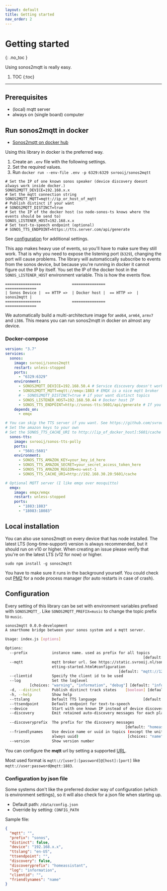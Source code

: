 ```yaml
---
layout: default
title: Getting started
nav_order: 2
---
```


# Getting started
{: .no_toc }

Using sonos2mqtt is really easy.

1. TOC
{:toc}

---

## Prerequisites

- (local) mqtt server
- always on (single board) computer

## Run sonos2mqtt in docker

- [Sonos2mqtt on docker hub](https://hub.docker.com/r/svrooij/sonos2mqtt)

Using this library in docker is the preferred way.

1. Create an `.env` file with the following settings.
2. Set the required values.
3. Run `docker run --env-file .env -p 6329:6329 svrooij/sonos2mqtt`

```shell
# Set the IP of one known sonos speaker (device discovery doesnt always work inside docker.)
SONOS2MQTT_DEVICE=192.168.x.x
# Set the mqtt connection string
SONOS2MQTT_MQTT=mqtt://ip_or_host_of_mqtt
# Publish distinct if your want
# SONOS2MQTT_DISTINCT=true
# Set the IP of the docker host (so node-sonos-ts knows where the events should be send to)
SONOS_LISTENER_HOST=192.168.x.x
# Set text-to-speech endpoint (optional)
# SONOS_TTS_ENDPOINT=https://tts.server.com/api/generate
```

See [configuration](#configuration) for additional settings.

This app makes heavy use of events, so you'll have to make sure they still work. That is why you need to expose the listening port (`6329`), changing the port will cause problems. The library will automaticcally subscribe to events from the sonos device, but because you're running in docker it cannot figure out the IP by itself. You set the IP of the docker host in the `SONOS_LISTENER_HOST` environment variable. This is how the events flow.

```
================              ===============              ==============
| Sonos Device |  == HTTP =>  | Docker host |  == HTTP =>  | sonos2mqtt |
================              ===============              ==============
```

We automatically build a multi-architecture image for `amd64`, `arm64`, `armv7` and `i386`. This means you can run sonos2mqtt in docker on almost any device.

### Docker-compose

```yaml
version: "3.7"
services:
  sonos:
    image: svrooij/sonos2mqtt
    restart: unless-stopped
    ports:
      - "6329:6329"
    environment:
      - SONOS2MQTT_DEVICE=192.168.50.4 # Service discovery doesn't work very well inside docker, so start with one device.
      - SONOS2MQTT_MQTT=mqtt://emqx:1883 # EMQX is a nice mqtt broker
      # - SONOS2MQTT_DISTINCT=true # if your want distinct topics
      - SONOS_LISTENER_HOST=192.168.50.44 # Docker host IP
      - SONOS_TTS_ENDPOINT=http://sonos-tts:5601/api/generate # If you deployed the TTS with the same docker-compose
    depends_on:
      - emqx

# You can skip the TTS server if you want. See https://github.com/svrooij/node-sonos-ts#text-to-speech
# Set the amazon keys to your own
# Set the SONOS_TTS_CACHE_URI to http://[ip_of_docker_host]:5601/cache
  sonos-tts:
    image: svrooij/sonos-tts-polly
    ports:
      - "5601:5601"
    environment:
      - SONOS_TTS_AMAZON_KEY=your_key_id_here
      - SONOS_TTS_AMAZON_SECRET=your_secret_access_token_here
      - SONOS_TTS_AMAZON_REGION=eu-west-1
      - SONOS_TTS_CACHE_URI=http://192.168.30.20:5601/cache

# Optional MQTT server (I like emqx over mosquitto)
  emqx:
    image: emqx/emqx
    restart: unless-stopped
    ports:
      - "1883:1883"
      - "18083:18083"
```

## Local installation

You can also use sonos2mqtt on every device that has node installed. The latest LTS (long-time-support) version is always recommended, but it should run on v10 or higher. When creating an issue please verify that you're on the latest LTS (v12 for now) or higher.

`sudo npm install -g sonos2mqtt`

You have to make sure it runs in the background yourself. You could check out [PM2](https://pm2.keymetrics.io/docs/usage/process-management/) for a node process manager (for auto restarts in case of crash).

## Configuration

Every setting of this library can be set with environment variables prefixed with `SONOS2MQTT_`. Like `SONOS2MQTT_PREFIX=music` to change the topic prefix to `music`.

```bash
sonos2mqtt 0.0.0-development
A smarthome bridge between your sonos system and a mqtt server.

Usage: index.js [options]

Options:
  --prefix           instance name. used as prefix for all topics
                                                              [default: "sonos"]
  --mqtt             mqtt broker url. See https://static.svrooij.nl/sonos2mqtt/g
                     etting-started.html#configuration
                                                   [default: "mqtt://127.0.0.1"]
  --clientid         Specify the client id to be used
  --log              Set the loglevel
           [choices: "warning", "information", "debug"] [default: "information"]
  -d, --distinct     Publish distinct track states    [boolean] [default: false]
  -h, --help         Show help                                         [boolean]
  --ttslang          Default TTS language                     [default: "en-US"]
  --ttsendpoint      Default endpoint for text-to-speech
  --device           Start with one known IP instead of device discovery.
  --discovery        Emit retained auto-discovery messages for each player.
                                                                       [boolean]
  --discoveryprefix  The prefix for the discovery messages
                                                      [default: "homeassistant"]
  --friendlynames    Use device name or uuid in topics (except the united topic,
                     always uuid)                      [choices: "name", "uuid"]
  --version          Show version number                               [boolean]
```

You can configure the **mqtt** url by setting a supported [URL](https://nodejs.org/api/url.html#url_constructor_new_url_input_base).

Most used format is `mqtt://[user]:[password]@[host]:[port]` like `mqtt://user:password@mqtt:1883`.

### Configuration by json file

Some systems don't like the preferred docker way of configuration (which is environment settings), so it will also check for a json file when starting up.

- Default path: `/data/config.json`
- Override by setting: `CONFIG_PATH`

Sample file:

```json
{
  "mqtt": "",
  "prefix": "sonos",
  "distinct": false,
  "device": "192.168.x.x",
  "ttslang": "en-US",
  "ttsendpoint": "",
  "discovery": false,
  "discoveryprefix": "homeassistant",
  "log": "information",
  "clientid": "",
  "friendlynames": "name"
}
```
